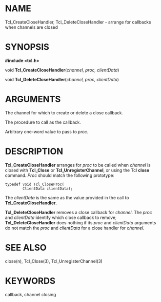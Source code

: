 # NAME

Tcl_CreateCloseHandler, Tcl_DeleteCloseHandler - arrange for callbacks
when channels are closed

# SYNOPSIS

**#include \<tcl.h\>**

void **Tcl_CreateCloseHandler**(*channel, proc, clientData*)

void **Tcl_DeleteCloseHandler**(*channel, proc, clientData*)

# ARGUMENTS

The channel for which to create or delete a close callback.

The procedure to call as the callback.

Arbitrary one-word value to pass to *proc*.

# DESCRIPTION

**Tcl_CreateCloseHandler** arranges for *proc* to be called when
*channel* is closed with **Tcl_Close** or **Tcl_UnregisterChannel**, or
using the Tcl **close** command. *Proc* should match the following
prototype:

    typedef void Tcl_CloseProc(
            ClientData clientData);

The *clientData* is the same as the value provided in the call to
**Tcl_CreateCloseHandler**.

**Tcl_DeleteCloseHandler** removes a close callback for *channel*. The
*proc* and *clientData* identify which close callback to remove;
**Tcl_DeleteCloseHandler** does nothing if its *proc* and *clientData*
arguments do not match the *proc* and *clientData* for a close handler
for *channel*.

# SEE ALSO

close(n), Tcl_Close(3), Tcl_UnregisterChannel(3)

# KEYWORDS

callback, channel closing

<!---
Copyright (c) 1994-1996 Sun Microsystems, Inc
-->

